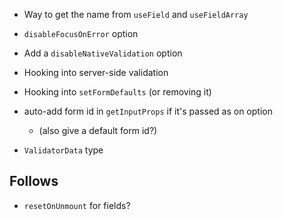 - Way to get the name from `useField` and `useFieldArray`

- `disableFocusOnError` option
- Add a `disableNativeValidation` option
- Hooking into server-side validation
- Hooking into `setFormDefaults` (or removing it)
- auto-add form id in `getInputProps` if it's passed as on option
  - (also give a default form id?)
- `ValidatorData` type

## Follows

- `resetOnUnmount` for fields?
